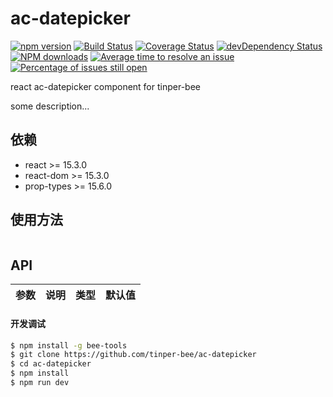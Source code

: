 # ac-datepicker

[![npm version](https://img.shields.io/npm/v/ac-datepicker.svg)](https://www.npmjs.com/package/ac-datepicker)
[![Build Status](https://img.shields.io/travis/tinper-bee/ac-datepicker/master.svg)](https://travis-ci.org/tinper-bee/ac-datepicker)
[![Coverage Status](https://coveralls.io/repos/github/tinper-bee/ac-datepicker/badge.svg?branch=master)](https://coveralls.io/github/tinper-bee/ac-datepicker?branch=master)
[![devDependency Status](https://img.shields.io/david/dev/tinper-bee/ac-datepicker.svg)](https://david-dm.org/tinper-bee/ac-datepicker#info=devDependencies)
[![NPM downloads](http://img.shields.io/npm/dm/ac-datepicker.svg?style=flat)](https://npmjs.org/package/ac-datepicker)
[![Average time to resolve an issue](http://isitmaintained.com/badge/resolution/tinper-bee/ac-datepicker.svg)](http://isitmaintained.com/project/tinper-bee/ac-datepicker "Average time to resolve an issue")
[![Percentage of issues still open](http://isitmaintained.com/badge/open/tinper-bee/ac-datepicker.svg)](http://isitmaintained.com/project/tinper-bee/ac-datepicker "Percentage of issues still open")


react ac-datepicker component for tinper-bee

some description...

## 依赖

- react >= 15.3.0
- react-dom >= 15.3.0
- prop-types >= 15.6.0

## 使用方法

```js

```



## API

|参数|说明|类型|默认值|
|:--|:---:|:--:|---:|

#### 开发调试

```sh
$ npm install -g bee-tools
$ git clone https://github.com/tinper-bee/ac-datepicker
$ cd ac-datepicker
$ npm install
$ npm run dev
```
